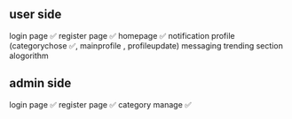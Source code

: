 user side
----------------------------------------------------------------
login page ✅
register page ✅
homepage ✅
notification
profile (categorychose ✅, mainprofile , profileupdate)
messaging
trending section alogorithm
 
admin side
----------------------------------------------------------------
login page ✅
register page ✅
category manage ✅
